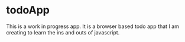 # todoApp

This is a work in progress app.  It is a browser based todo app that I am creating to learn the ins and outs of javascript. 
